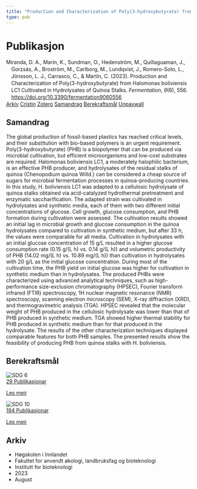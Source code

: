 ```yaml
---
title: "Production and Characterization of Poly(3-hydroxybutyrate) from Halomonas boliviensis LC1 Cultivated in Hydrolysates of Quinoa Stalks"
type: pub
---
```

<h1>Publikasjon</h1>
<article id="csl-bib-container-IYX8MYVZ" class="csl-bib-container">
  <div class="csl-bib-body" style="line-height: 1.35; padding-left: 1em; text-indent:-1em;">
  <div class="csl-entry">Miranda, D. A., Mar&#xED;n, K., Sundman, O., Hedenstr&#xF6;m, M., Quillaguaman, J., Gorzs&#xE1;s, A., Brostr&#xF6;m, M., Carlborg, M., Lundqvist, J., Romero-Soto, L., J&#xF6;nsson, L. J., Carrasco, C., &amp; Mart&#xED;n, C. (2023). Production and Characterization of Poly(3-hydroxybutyrate) from Halomonas boliviensis LC1 Cultivated in Hydrolysates of Quinoa Stalks. <i>Fermentation</i>, <i>9</i>(6), 556. <a href="https://doi.org/10.3390/fermentation9060556">https://doi.org/10.3390/fermentation9060556</a></div>
</div>
  <div class="csl-bib-buttons">
    <a href="#taxonomy-article-IYX8MYVZ" class="csl-bib-button">Arkiv</a>
    <a href="https://app.cristin.no/results/show.jsf?id=2170702" alt="Cristin URL" class="csl-bib-button">Cristin</a>
    <a href="http://zotero.org/groups/5022929/items/IYX8MYVZ" alt="Zotero URL" class="csl-bib-button">Zotero</a>
    <a href="#abstract-article-IYX8MYVZ" class="csl-bib-button">Samandrag</a>
    <a href="#sdg-article-IYX8MYVZ" class="csl-bib-button">Berekraftsmål</a>
    <a href="https://www.mdpi.com/2311-5637/9/6/556/pdf?version=1686393057" class="csl-bib-button">Unpaywall</a>
  </div>
  <div id="csl-bib-meta-container-IYX8MYVZ"></div>
</article>
<div id="csl-bib-meta-IYX8MYVZ" class="csl-bib-meta">
  <article id="abstract-article-IYX8MYVZ" class="abstract-article">
    <h1>Samandrag</h1>
    The global production of fossil-based plastics has reached critical levels, and their substitution with bio-based polymers is an urgent requirement. Poly(3-hydroxybutyrate) (PHB) is a biopolymer that can be produced via microbial cultivation, but efficient microorganisms and low-cost substrates are required. Halomonas boliviensis LC1, a moderately halophilic bacterium, is an effective PHB producer, and hydrolysates of the residual stalks of quinoa (Chenopodium quinoa Willd.) can be considered a cheap source of sugars for microbial fermentation processes in quinoa-producing countries. In this study, H. boliviensis LC1 was adapted to a cellulosic hydrolysate of quinoa stalks obtained via acid-catalyzed hydrothermal pretreatment and enzymatic saccharification. The adapted strain was cultivated in hydrolysates and synthetic media, each of them with two different initial concentrations of glucose. Cell growth, glucose consumption, and PHB formation during cultivation were assessed. The cultivation results showed an initial lag in microbial growth and glucose consumption in the quinoa hydrolysates compared to cultivation in synthetic medium, but after 33 h, the values were comparable for all media. Cultivation in hydrolysates with an initial glucose concentration of 15 g/L resulted in a higher glucose consumption rate (0.15 g/(L h) vs. 0.14 g/(L h)) and volumetric productivity of PHB (14.02 mg/(L h) vs. 10.89 mg/(L h)) than cultivation in hydrolysates with 20 g/L as the initial glucose concentration. During most of the cultivation time, the PHB yield on initial glucose was higher for cultivation in synthetic medium than in hydrolysates. The produced PHBs were characterized using advanced analytical techniques, such as high-performance size-exclusion chromatography (HPSEC), Fourier transform infrared (FTIR) spectroscopy, 1H nuclear magnetic resonance (NMR) spectroscopy, scanning electron microscopy (SEM), X-ray diffraction (XRD), and thermogravimetric analysis (TGA). HPSEC revealed that the molecular weight of PHB produced in the cellulosic hydrolysate was lower than that of PHB produced in synthetic medium. TGA showed higher thermal stability for PHB produced in synthetic medium than for that produced in the hydrolysate. The results of the other characterization techniques displayed comparable features for both PHB samples. The presented results show the feasibility of producing PHB from quinoa stalks with H. boliviensis.
  </article>
  <article id="sdg-article-IYX8MYVZ" class="sdg-article">
    <h1>Berekraftsmål</h1>
    <div class="sdg-container"><div id="sdg6" class="sdg">
<img src="{{< params subfolder >}}images/sdg/sdg06_no.png" class="image" alt="SDG 6">
<div class="sdg-overlay">
<a href="{{< params subfolder >}}no/archive/?sdg=6#archive" class="sdg-publication-count"><span>29</span> Publikasjonar</a>
<p><a href="https://www.fn.no/om-fn/fns-baerekraftsmaal/rent-vann-og-gode-sanitaerforhold?lang=nno-NO" class="sdg-read-more">Les meir</a></p>
</div>
</div> <div id="sdg10" class="sdg">
<img src="{{< params subfolder >}}images/sdg/sdg10_no.png" class="image" alt="SDG 10">
<div class="sdg-overlay">
<a href="{{< params subfolder >}}no/archive/?sdg=10#archive" class="sdg-publication-count"><span>194</span> Publikasjonar</a>
<p><a href="https://www.fn.no/om-fn/fns-baerekraftsmaal/mindre-ulikhet?lang=nno-NO" class="sdg-read-more">Les meir</a></p>
</div>
</div></div>
  </article>
  <article id="taxonomy-article-IYX8MYVZ" class="taxonomy-article">
    <h1>Arkiv</h1>
    <ul>
      <li>Høgskolen i Innlandet</li>
      <li>Fakultet for anvendt økologi, landbruksfag og bioteknologi</li>
      <li>Institutt for bioteknologi</li>
      <li>2023</li>
      <li>August</li>
    </ul>
  </article>
</div>
